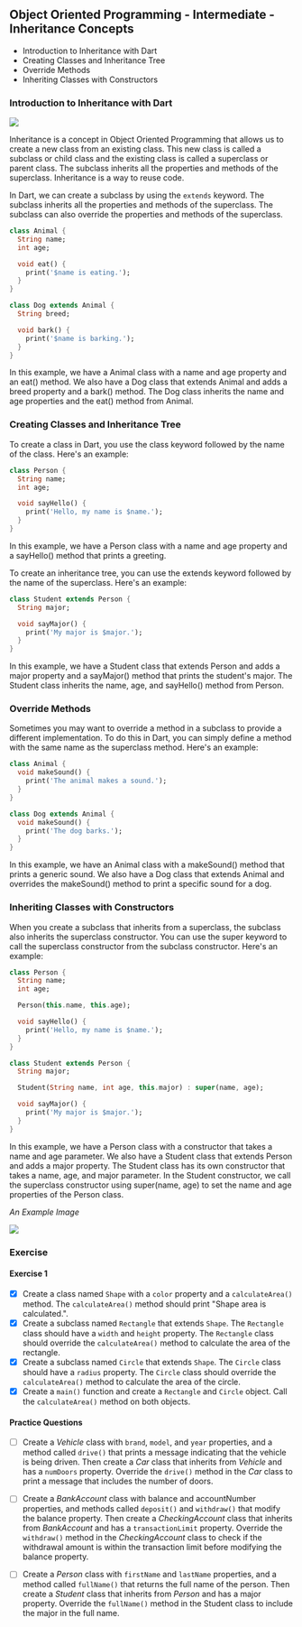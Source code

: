 ## Object Oriented Programming - Intermediate - Inheritance Concepts

- Introduction to Inheritance with Dart
- Creating Classes and Inheritance Tree
- Override Methods
- Inheriting Classes with Constructors

### Introduction to Inheritance with Dart

<img src="https://media.geeksforgeeks.org/wp-content/cdn-uploads/20190501121513/inheritance.png" />

Inheritance is a concept in Object Oriented Programming that allows us to create a new class from an existing class. This new class is called a subclass or child class and the existing class is called a superclass or parent class. The subclass inherits all the properties and methods of the superclass. Inheritance is a way to reuse code.

In Dart, we can create a subclass by using the `extends` keyword. The subclass inherits all the properties and methods of the superclass. The subclass can also override the properties and methods of the superclass.

```dart
class Animal {
  String name;
  int age;

  void eat() {
    print('$name is eating.');
  }
}

class Dog extends Animal {
  String breed;

  void bark() {
    print('$name is barking.');
  }
}
```

In this example, we have a Animal class with a name and age property and an eat() method. We also have a Dog class that extends Animal and adds a breed property and a bark() method. The Dog class inherits the name and age properties and the eat() method from Animal.

### Creating Classes and Inheritance Tree

To create a class in Dart, you use the class keyword followed by the name of the class. Here's an example:

```dart
class Person {
  String name;
  int age;

  void sayHello() {
    print('Hello, my name is $name.');
  }
}
```

In this example, we have a Person class with a name and age property and a sayHello() method that prints a greeting.

To create an inheritance tree, you can use the extends keyword followed by the name of the superclass. Here's an example:

```dart
class Student extends Person {
  String major;

  void sayMajor() {
    print('My major is $major.');
  }
}
```

In this example, we have a Student class that extends Person and adds a major property and a sayMajor() method that prints the student's major. The Student class inherits the name, age, and sayHello() method from Person.

### Override Methods

Sometimes you may want to override a method in a subclass to provide a different implementation. To do this in Dart, you can simply define a method with the same name as the superclass method. Here's an example:

```dart
class Animal {
  void makeSound() {
    print('The animal makes a sound.');
  }
}

class Dog extends Animal {
  void makeSound() {
    print('The dog barks.');
  }
}
```

In this example, we have an Animal class with a makeSound() method that prints a generic sound. We also have a Dog class that extends Animal and overrides the makeSound() method to print a specific sound for a dog.

### Inheriting Classes with Constructors

When you create a subclass that inherits from a superclass, the subclass also inherits the superclass constructor. You can use the super keyword to call the superclass constructor from the subclass constructor. Here's an example:

```dart
class Person {
  String name;
  int age;

  Person(this.name, this.age);

  void sayHello() {
    print('Hello, my name is $name.');
  }
}

class Student extends Person {
  String major;

  Student(String name, int age, this.major) : super(name, age);

  void sayMajor() {
    print('My major is $major.');
  }
}
```

In this example, we have a Person class with a constructor that takes a name and age parameter. We also have a Student class that extends Person and adds a major property. The Student class has its own constructor that takes a name, age, and major parameter. In the Student constructor, we call the superclass constructor using super(name, age) to set the name and age properties of the Person class.

_An Example Image_

<img src="https://raw.githubusercontent.com/Muzammil-Bilwani/dart-flutter-tutorial/main/week_four/inheritance.png"/>

### Exercise

#### Exercise 1

- [x] Create a class named `Shape` with a `color` property and a `calculateArea()` method. The `calculateArea()` method should print "Shape area is calculated.".
- [x] Create a subclass named `Rectangle` that extends `Shape`. The `Rectangle` class should have a `width` and `height` property. The `Rectangle` class should override the `calculateArea()` method to calculate the area of the rectangle.
- [x] Create a subclass named `Circle` that extends `Shape`. The `Circle` class should have a `radius` property. The `Circle` class should override the `calculateArea()` method to calculate the area of the circle.
- [x] Create a `main()` function and create a `Rectangle` and `Circle` object. Call the `calculateArea()` method on both objects.

#### Practice Questions

- [ ] Create a _Vehicle_ class with `brand`, `model`, and `year` properties, and a method called `drive()` that prints a message indicating that the vehicle is being driven. Then create a _Car_ class that inherits from _Vehicle_ and has a `numDoors` property. Override the `drive()` method in the _Car_ class to print a message that includes the number of doors.

- [ ] Create a _BankAccount_ class with balance and accountNumber properties, and methods called `deposit()` and `withdraw()` that modify the balance property. Then create a _CheckingAccount_ class that inherits from _BankAccount_ and has a `transactionLimit` property. Override the `withdraw()` method in the _CheckingAccount_ class to check if the withdrawal amount is within the transaction limit before modifying the balance property.

- [ ] Create a _Person_ class with `firstName` and `lastName` properties, and a method called `fullName()` that returns the full name of the person. Then create a _Student_ class that inherits from _Person_ and has a major property. Override the `fullName()` method in the Student class to include the major in the full name.
